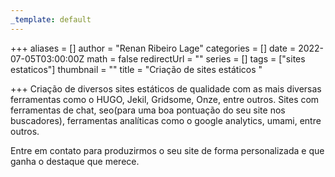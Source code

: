 ```yaml
---
_template: default
---
```


+++
aliases = []
author = "Renan Ribeiro Lage"
categories = []
date = 2022-07-05T03:00:00Z
math = false
redirectUrl = ""
series = []
tags = ["sites estaticos"]
thumbnail = ""
title = "Criação de sites estáticos "

+++
Criação de diversos sites estáticos de qualidade com as mais diversas ferramentas como o HUGO, Jekil, Gridsome, Onze, entre outros. Sites com ferramentas de chat, seo(para uma boa pontuação do seu site nos buscadores), ferramentas analíticas como o google analytics, umami, entre outros.

Entre em contato para produzirmos o seu site de forma personalizada e que ganha o destaque que merece. 
